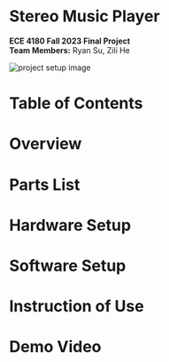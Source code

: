 # Stereo Music Player
**ECE 4180 Fall 2023 Final Project**<br>
**Team Members:** Ryan Su, Zili He

![project setup image](/Images/setup.JPG)

# Table of Contents

# Overview

# Parts List

# Hardware Setup

# Software Setup

# Instruction of Use

# Demo Video

